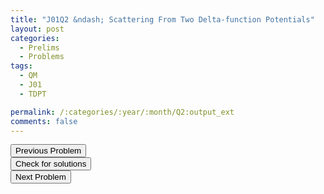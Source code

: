 ```yaml
---
title: "J01Q2 &ndash; Scattering From Two Delta-function Potentials"
layout: post
categories:
  - Prelims
  - Problems
tags:
  - QM
  - J01
  - TDPT

permalink: /:categories/:year/:month/Q2:output_ext
comments: false
---
```

<object data="2001J2Q.pdf" type="application/pdf" width="100%" height="500"></object>

<div class='navbar'>
	<div float='left'><button onclick="window.location='Q1.html'" >Previous Problem</button></div>
	<div float='center'><button onclick="window.location='https://princetonprelim.com/prelim/6/'">Check for solutions</button></div>
	<div float='right'><button onclick="window.location='Q3.html'" > Next Problem</button></div>
</div>
